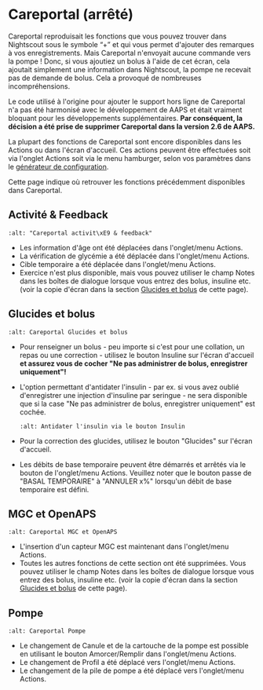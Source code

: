 # Careportal (arrêté)

Careportal reproduisait les fonctions que vous pouvez trouver dans Nightscout sous le symbole “+” et qui vous permet d'ajouter des remarques à vos enregistrements. Mais Careportal n'envoyait aucune commande vers la pompe ! Donc, si vous ajoutiez un bolus à l'aide de cet écran, cela ajoutait simplement une information dans Nightscout, la pompe ne recevait pas de demande de bolus. Cela a provoqué de nombreuses incompréhensions.

Le code utilisé à l'origine pour ajouter le support hors ligne de Careportal n'a pas été harmonisé avec le développement de AAPS et était vraiment bloquant pour les développements supplémentaires. **Par conséquent, la décision a été prise de supprimer Careportal dans la version 2.6 de AAPS.**

La plupart des fonctions de Careportal sont encore disponibles dans les Actions ou dans l'écran d'accueil. Ces actions peuvent être effectuées soit via l'onglet Actions soit via le menu hamburger, selon vos paramètres dans le [générateur de configuration](../Configuration/Config-Builder.md).

Cette page indique où retrouver les fonctions précédemment disponibles dans Careportal.

## Activité & Feedback

```{image} ../images/Careportal_25_26_1_IIb.png
:alt: "Careportal activit\xE9 & feedback"
```

- Les information d'âge ont été déplacées dans l'onglet/menu Actions.
- La vérification de glycémie a été déplacée dans l'onglet/menu Actions.
- Cible temporaire a été déplacée dans l'onglet/menu Actions.
- Exercice n'est plus disponible, mais vous pouvez utiliser le champ Notes dans les boîtes de dialogue lorsque vous entrez des bolus, insuline etc. (voir la copie d'écran dans la section [Glucides et bolus](#glucides-et-bolus) de cette page).

## Glucides et bolus

```{image} ../images/Careportal_25_26_2_IIa.png
:alt: Careportal Glucides et bolus
```

- Pour renseigner un bolus - peu importe si c'est pour une collation, un repas ou une correction - utilisez le bouton Insuline sur l'écran d'accueil **et assurez vous de cocher "Ne pas administrer de bolus, enregistrer uniquement"!**

- L'option permettant d'antidater l'insulin - par ex. si vous avez oublié d'enregistrer une injection d'insuline par seringue - ne sera disponible que si la case "Ne pas administrer de bolus, enregistrer uniquement" est cochée.

  ```{image} ../images/Careportal_25_26_5.png
  :alt: Antidater l'insulin via le bouton Insulin
  ```

- Pour la correction des glucides, utilisez le bouton "Glucides" sur l'écran d'accueil.

- Les débits de base temporaire peuvent être démarrés et arrêtés via le bouton de l'onglet/menu Actions. Veuillez noter que le bouton passe de "BASAL TEMPORAIRE" à "ANNULER x%" lorsqu'un débit de base temporaire est défini.

## MGC et OpenAPS

```{image} ../images/Careportal_25_26_3_IIa.png
:alt: Careportal MGC et OpenAPS
```

- L'insertion d'un capteur MGC est maintenant dans l'onglet/menu Actions.
- Toutes les autres fonctions de cette section ont été supprimées. Vous pouvez utiliser le champ Notes dans les boîtes de dialogue lorsque vous entrez des bolus, insuline etc. (voir la copie d'écran dans la section [Glucides et bolus](#glucides-et-bolus) de cette page).

## Pompe

```{image} ../images/Careportal_25_26_4_IIb.png
:alt: Careportal Pompe
```

- Le changement de Canule et de la cartouche de la pompe est possible en utilisant le bouton Amorcer/Remplir dans l'onglet/menu Actions.
- Le changement de Profil a été déplacé vers l'onglet/menu Actions.
- Le changement de la pile de pompe a été déplacé vers l'onglet/menu Actions.
